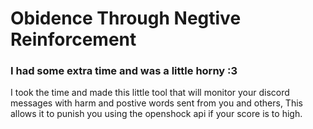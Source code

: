 # Obidence Through Negtive Reinforcement

### I had some extra time and was a little horny :3
I took the time and made this little tool that will monitor your discord messages with harm and postive words sent from you and others, This allows it to punish you using the openshock api if your score is to high.

